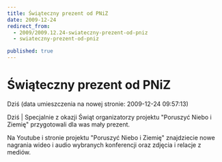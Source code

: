 ```yaml
---
title: Świąteczny prezent od PNiZ
date: 2009-12-24
redirect_from: 
  - 2009/2009.12.24-swiateczny-prezent-od-pniz
  - swiateczny-prezent-od-pniz

published: true
---
```




# Świąteczny prezent od PNiZ

<time>Dziś (data umieszczenia na nowej stronie: 2009-12-24 09:57:13)</time>

Dziś | 
Specjalnie z okazji Świąt&nbsp;organizatorzy projektu "Poruszyć Niebo i Ziemię" przygotowali&nbsp;dla was mały prezent.

Na Youtube i stronie projektu "Poruszyć Niebo i Ziemię" znajdziecie nowe nagrania wideo i audio wybranych konferencji oraz zdjęcia i relacje z mediów.


<!--{{json:{"created_date":"2009-12-24 09:57:13","publish_down":"0000-00-00 00:00:00","id":"767"}}}-->